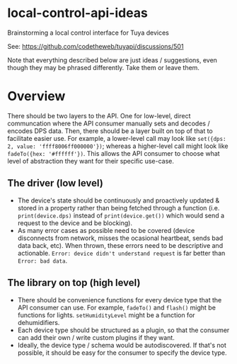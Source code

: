 # local-control-api-ideas
Brainstorming a local control interface for Tuya devices

See: https://github.com/codetheweb/tuyapi/discussions/501

Note that everything described below are just ideas / suggestions, even though they may be phrased differently. Take them or leave them.

# Overview

There should be two layers to the API. One for low-level, direct communcation where the API consumer manually sets and decodes / encodes DPS data. Then, there should be a layer built on top of that to facilitate easier use. For example, a lower-level call may look like `set({dps: 2, value: 'ffff8006ff000000'})`; whereas a higher-level call might look like `fadeTo({hex: '#ffffff'})`. This allows the API consumer to choose what level of abstraction they want for their specific use-case.

## The driver (low level)

- The device's state should be continuously and proactively updated & stored in a property rather than being fetched through a function (i.e. `print(device.dps)` instead of `print(device.get())` which would send a request to the device and be blocking).
- As many error cases as possible need to be covered (device disconnects from network, misses the ocasional heartbeat, sends bad data back, etc). When thrown, these errors need to be descriptive and actionable. `Error: device didn't understand request` is far better than `Error: bad data`.

## The library on top (high level)

- There should be convenience functions for every device type that the API consumer can use. For example, `fadeTo()` and `flash()` might be functions for lights. `setHumidityLevel` might be a function for dehumidifiers.
- Each device type should be structured as a plugin, so that the consumer can add their own / write custom plugins if they want.
- Ideally, the device type / schema would be autodiscovered. If that's not possible, it should be easy for the consumer to specify the device type.
